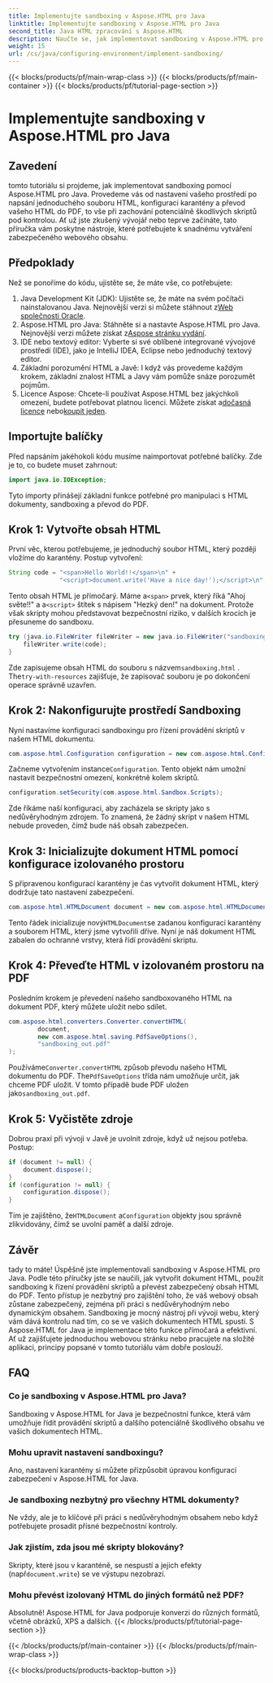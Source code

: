 ```yaml
---
title: Implementujte sandboxing v Aspose.HTML pro Java
linktitle: Implementujte sandboxing v Aspose.HTML pro Java
second_title: Java HTML zpracování s Aspose.HTML
description: Naučte se, jak implementovat sandboxing v Aspose.HTML pro Java, abyste bezpečně řídili provádění skriptů ve vašich dokumentech HTML a převáděli je do PDF.
weight: 15
url: /cs/java/configuring-environment/implement-sandboxing/
---
```


{{< blocks/products/pf/main-wrap-class >}}
{{< blocks/products/pf/main-container >}}
{{< blocks/products/pf/tutorial-page-section >}}

# Implementujte sandboxing v Aspose.HTML pro Java

## Zavedení
tomto tutoriálu si projdeme, jak implementovat sandboxing pomocí Aspose.HTML pro Java. Provedeme vás od nastavení vašeho prostředí po napsání jednoduchého souboru HTML, konfiguraci karantény a převod vašeho HTML do PDF, to vše při zachování potenciálně škodlivých skriptů pod kontrolou. Ať už jste zkušený vývojář nebo teprve začínáte, tato příručka vám poskytne nástroje, které potřebujete k snadnému vytváření zabezpečeného webového obsahu.
## Předpoklady
Než se ponoříme do kódu, ujistěte se, že máte vše, co potřebujete:
1.  Java Development Kit (JDK): Ujistěte se, že máte na svém počítači nainstalovanou Java. Nejnovější verzi si můžete stáhnout z[Web společnosti Oracle](https://www.oracle.com/java/technologies/javase-downloads.html).
2.  Aspose.HTML pro Java: Stáhněte si a nastavte Aspose.HTML pro Java. Nejnovější verzi můžete získat z[Aspose stránku vydání](https://releases.aspose.com/html/java/).
3. IDE nebo textový editor: Vyberte si své oblíbené integrované vývojové prostředí (IDE), jako je IntelliJ IDEA, Eclipse nebo jednoduchý textový editor.
4. Základní porozumění HTML a Javě: I když vás provedeme každým krokem, základní znalost HTML a Javy vám pomůže snáze porozumět pojmům.
5.  Licence Aspose: Chcete-li používat Aspose.HTML bez jakýchkoli omezení, budete potřebovat platnou licenci. Můžete získat a[dočasná licence](https://purchase.aspose.com/temporary-license/) nebo[koupit jeden](https://purchase.aspose.com/buy).

## Importujte balíčky
Před napsáním jakéhokoli kódu musíme naimportovat potřebné balíčky. Zde je to, co budete muset zahrnout:
```java
import java.io.IOException;
```
Tyto importy přinášejí základní funkce potřebné pro manipulaci s HTML dokumenty, sandboxing a převod do PDF.

## Krok 1: Vytvořte obsah HTML
První věc, kterou potřebujeme, je jednoduchý soubor HTML, který později vložíme do karantény. Postup vytvoření:
```java
String code = "<span>Hello World!!</span>\n" +
              "<script>document.write('Have a nice day!');</script>\n";
```
 Tento obsah HTML je přímočarý. Máme a`<span>` prvek, který říká "Ahoj světe!!" a a`<script>` štítek s nápisem "Hezký den!" na dokument. Protože však skripty mohou představovat bezpečnostní riziko, v dalších krocích je přesuneme do sandboxu.
```java
try (java.io.FileWriter fileWriter = new java.io.FileWriter("sandboxing.html")) {
    fileWriter.write(code);
}
```
Zde zapisujeme obsah HTML do souboru s názvem`sandboxing.html` . The`try-with-resources` zajišťuje, že zapisovač souboru je po dokončení operace správně uzavřen.
## Krok 2: Nakonfigurujte prostředí Sandboxing
Nyní nastavíme konfiguraci sandboxingu pro řízení provádění skriptů v našem HTML dokumentu.
```java
com.aspose.html.Configuration configuration = new com.aspose.html.Configuration();
```
 Začneme vytvořením instance`Configuration`. Tento objekt nám umožní nastavit bezpečnostní omezení, konkrétně kolem skriptů.
```java
configuration.setSecurity(com.aspose.html.Sandbox.Scripts);
```
Zde říkáme naší konfiguraci, aby zacházela se skripty jako s nedůvěryhodným zdrojem. To znamená, že žádný skript v našem HTML nebude proveden, čímž bude náš obsah zabezpečen.
## Krok 3: Inicializujte dokument HTML pomocí konfigurace izolovaného prostoru
S připravenou konfigurací karantény je čas vytvořit dokument HTML, který dodržuje tato nastavení zabezpečení.
```java
com.aspose.html.HTMLDocument document = new com.aspose.html.HTMLDocument("sandboxing.html", configuration);
```
 Tento řádek inicializuje nový`HTMLDocument`se zadanou konfigurací karantény a souborem HTML, který jsme vytvořili dříve. Nyní je náš dokument HTML zabalen do ochranné vrstvy, která řídí provádění skriptu.
## Krok 4: Převeďte HTML v izolovaném prostoru na PDF
Posledním krokem je převedení našeho sandboxovaného HTML na dokument PDF, který můžete uložit nebo sdílet.
```java
com.aspose.html.converters.Converter.convertHTML(
        document,
        new com.aspose.html.saving.PdfSaveOptions(),
        "sandboxing_out.pdf"
);
```
 Používáme`Converter.convertHTML` způsob převodu našeho HTML dokumentu do PDF. The`PdfSaveOptions` třída nám umožňuje určit, jak chceme PDF uložit. V tomto případě bude PDF uložen jako`sandboxing_out.pdf`.
## Krok 5: Vyčistěte zdroje
Dobrou praxí při vývoji v Javě je uvolnit zdroje, když už nejsou potřeba. Postup:
```java
if (document != null) {
    document.dispose();
}
if (configuration != null) {
    configuration.dispose();
}
```
 Tím je zajištěno, že`HTMLDocument` a`Configuration` objekty jsou správně zlikvidovány, čímž se uvolní paměť a další zdroje.

## Závěr
tady to máte! Úspěšně jste implementovali sandboxing v Aspose.HTML pro Java. Podle této příručky jste se naučili, jak vytvořit dokument HTML, použít sandboxing k řízení provádění skriptů a převést zabezpečený obsah HTML do PDF. Tento přístup je nezbytný pro zajištění toho, že váš webový obsah zůstane zabezpečený, zejména při práci s nedůvěryhodným nebo dynamickým obsahem.
Sandboxing je mocný nástroj při vývoji webu, který vám dává kontrolu nad tím, co se ve vašich dokumentech HTML spustí. S Aspose.HTML for Java je implementace této funkce přímočará a efektivní. Ať už zajišťujete jednoduchou webovou stránku nebo pracujete na složité aplikaci, principy popsané v tomto tutoriálu vám dobře poslouží.
## FAQ
### Co je sandboxing v Aspose.HTML pro Java?
Sandboxing v Aspose.HTML for Java je bezpečnostní funkce, která vám umožňuje řídit provádění skriptů a dalšího potenciálně škodlivého obsahu ve vašich dokumentech HTML.
### Mohu upravit nastavení sandboxingu?
Ano, nastavení karantény si můžete přizpůsobit úpravou konfigurací zabezpečení v Aspose.HTML for Java.
### Je sandboxing nezbytný pro všechny HTML dokumenty?
Ne vždy, ale je to klíčové při práci s nedůvěryhodným obsahem nebo když potřebujete prosadit přísné bezpečnostní kontroly.
### Jak zjistím, zda jsou mé skripty blokovány?
 Skripty, které jsou v karanténě, se nespustí a jejich efekty (např`document.write`) se ve výstupu nezobrazí.
### Mohu převést izolovaný HTML do jiných formátů než PDF?
Absolutně! Aspose.HTML for Java podporuje konverzi do různých formátů, včetně obrázků, XPS a dalších.
{{< /blocks/products/pf/tutorial-page-section >}}

{{< /blocks/products/pf/main-container >}}
{{< /blocks/products/pf/main-wrap-class >}}

{{< blocks/products/products-backtop-button >}}
